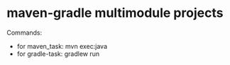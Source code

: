 # maven-gradle multimodule projects

Commands:
- for maven_task: mvn exec:java
- for gradle-task: gradlew run